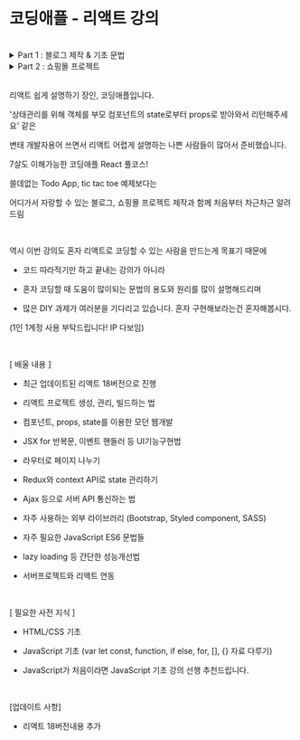 # 코딩애플 - 리액트 강의

<br>

<details>
<summary>Part 1 : 블로그 제작 & 기초 문법</summary>

- [x] React 배우기 전에 쓰는 이유부터 알아야  
- [x] 리액트 React 설치와 개발환경 셋팅  
- [x] 리액트에서 레이아웃 만들 때 쓰는 JSX 문법 3개  
- [x] 중요한 데이터는 변수말고 state에 담습니다  
- [x] 버튼에 기능개발을 해보자 & 리액트 state변경하는 법  
- [x] array, object state 변경하는 법  
- [x] Component : 많은 div들을 한 단어로 줄이고 싶으면  
- [x] 리액트 환경에서 동적인 UI 만드는 법 (모달창만들기)  
- [x] map : 많은 div들을 반복문으로 줄이고 싶은 충동이 들 때  
- [x] 자식이 부모의 state 가져다쓰고 싶을 때는 props  
- [x] props를 응용한 상세페이지 만들기  
- [x] input 1 : 사용자가 입력한 글 다루기  
- [x] input 다루기 2 : 블로그 글발행 기능 만들기  
- [x] class를 이용한 옛날 React 문법  
- [x] 만든 리액트 사이트 build & Github Pages로 배포해보기

<br>

</details>

<details>
<summary>Part 2 : 쇼핑몰 프로젝트</summary>

- [x] 새로운 프로젝트 생성 & Bootstrap 사용하기  
- [x] 이미지 넣는 법 & public 폴더 이용하기  
- [x] 코드 길어지면 import export 하면 됩니다  
- [x] 저번시간 숙제 해설 (Card 컴포넌트 만들기)  
- [x] 리액트 라우터 1 : 셋팅이랑 기본 라우팅  
- [ ] 리액트 라우터 2 : navigate, nested routes, outlet  
- [ ] 리액트 라우터 3 : URL 파라미터로 상세페이지 100개 만들기  
- [ ] styled-components 쓰면 CSS 파일 없어도 되는데  
- [ ] Lifecycle과 useEffect 1  
- [ ] Lifecycle과 useEffect 2  
- [ ] 리액트에서 서버와 통신하려면 ajax 1  
- [ ] 리액트에서 서버와 통신하려면 ajax 2 : post, fetch  
- [ ] 리액트에서 탭 UI 만들기  
- [ ] 멋있게 컴포넌트 전환 애니메이션 주는 법 (transition)  
- [ ] props 싫으면 Context API 써도 됩니다  
- [ ] 장바구니 페이지 만들기 & Redux 1 : Redux Toolkit 설치  
- [ ] Redux 2 : store에 state 보관하고 쓰는 법  
- [ ] Redux 3 : store의 state 변경하는 법  
- [ ] Redux 4 : state가 object/array일 경우 변경하는 법  
- [ ] Redux 5 : 장바구니 기능 만들기 숙제 & 응용문제  
- [ ] 리액트에서 자주쓰는 if문 작성패턴 5개  
- [ ] localStorage로 만드는 최근 본 상품 기능 1  
- [ ] localStorage로 만드는 최근 본 상품 기능 2  
- [ ] 실시간 데이터가 중요하면 react-query  
- [ ] 성능개선 1 : 개발자도구 & lazy import  
- [ ] 성능개선 2 : 재렌더링 막는 memo, useMemo  
- [ ] 성능개선 3 : useTransition, useDeferredValue  
- [ ] PWA 셋팅해서 앱으로 발행하기 (모바일앱인척하기)  
- [ ] state 변경함수 사용할 때 주의점 : async  
- [ ] custom hook으로 코드 재사용하기  
- [ ] Node+Express 서버와 React 연동하려면  
- [ ] React 강의 나가는 말  

</details>

<br>
 
리액트 쉽게 설명하기 장인, 코딩애플입니다.

'상태관리를 위해 객체를 부모 컴포넌트의 state로부터 props로 받아와서 리턴해주세요' 같은

변태 개발자용어 쓰면서 리액트 어렵게 설명하는 나쁜 사람들이 많아서 준비했습니다.

7살도 이해가능한 코딩애플 React 풀코스!

쓸데없는 Todo App, tic tac toe 예제보다는

어디가서 자랑할 수 있는 블로그, 쇼핑몰 프로젝트 제작과 함께 처음부터 차근차근 알려드림 

<br>

역시 이번 강의도 혼자 리액트로 코딩할 수 있는 사람을 만드는게 목표기 때문에

- 코드 따라적기만 하고 끝내는 강의가 아니라

- 혼자 코딩할 때 도움이 많이되는 문법의 용도와 원리를 많이 설명해드리며

- 많은 DIY 과제가 여러분을 기다리고 있습니다. 혼자 구현해보라는건 혼자해봅시다.

(1인 1계정 사용 부탁드립니다! IP 다보임)

<br>

[ 배울 내용 ]

- 최근 업데이트된 리액트 18버전으로 진행 

- 리액트 프로젝트 생성, 관리, 빌드하는 법

- 컴포넌트, props, state를 이용한 모던 웹개발 

- JSX for 반복문, 이벤트 핸들러 등 UI기능구현법

- 라우터로 페이지 나누기

- Redux와 context API로 state 관리하기

- Ajax 등으로 서버 API 통신하는 법

- 자주 사용하는 외부 라이브러리 (Bootstrap, Styled component, SASS)

- 자주 필요한 JavaScript ES6 문법들

- lazy loading 등 간단한 성능개선법

- 서버프로젝트와 리액트 연동

<br>

[ 필요한 사전 지식 ]

- HTML/CSS 기초 

- JavaScript 기초 (var let const, function, if else, for, [], {} 자료 다루기)

- JavaScript가 처음이라면 JavaScript 기초 강의 선행 추천드립니다. 

<br>

[업데이트 사항]

- 리액트 18버전내용 추가

